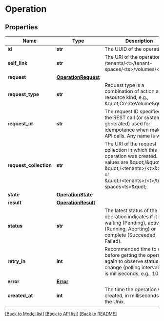 # Operation

## Properties
Name | Type | Description | Notes
------------ | ------------- | ------------- | -------------
**id** | **str** | The UUID of the operation. | 
**self_link** | **str** | The URI of the operation, e.g., /tenants/&lt;t&gt;/tenant-spaces/&lt;ts&gt;/volumes/&lt;v&gt;.  | 
**request** | [**OperationRequest**](OperationRequest.md) |  | [optional] 
**request_type** | **str** | Request type is a combination of action and resource kind, e.g., \&quot;CreateVolume\&quot;. | 
**request_id** | **str** | The request ID specified with the REST call (or system generated) used for idempotence when making API calls. Any name is valid. | 
**request_collection** | **str** | The URI of the request collection in which this operation was created. Valid values are \&quot;/\&quot;, \&quot;/&lt;tenants&gt;/&lt;t&gt;\&quot; or \&quot;/&lt;tenants&gt;/&lt;t&gt;/tenant-spaces&lt;ts&gt;\&quot;. | [optional] 
**state** | [**OperationState**](OperationState.md) |  | [optional] 
**result** | [**OperationResult**](OperationResult.md) |  | [optional] 
**status** | **str** | The latest status of the operation indicates if it is waiting (Pending), active (Running, Aborting) or complete (Succeeded, Failed). | 
**retry_in** | **int** | Recommended time to wait before getting the operation again to observe status change (polling interval). Unit is milliseconds, e.g., 100. | 
**error** | [**Error**](Error.md) |  | [optional] 
**created_at** | **int** | The time the operation was created, in milliseconds since the Unix. | 

[[Back to Model list]](../README.md#documentation-for-models) [[Back to API list]](../README.md#documentation-for-api-endpoints) [[Back to README]](../README.md)

